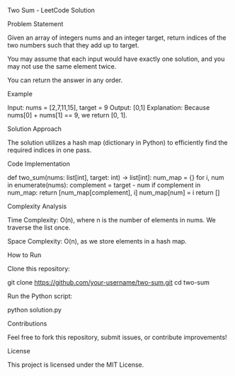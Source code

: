 Two Sum - LeetCode Solution

Problem Statement

Given an array of integers nums and an integer target, return indices of the two numbers such that they add up to target.

You may assume that each input would have exactly one solution, and you may not use the same element twice.

You can return the answer in any order.

Example

Input: nums = [2,7,11,15], target = 9
Output: [0,1]
Explanation: Because nums[0] + nums[1] == 9, we return [0, 1].

Solution Approach

The solution utilizes a hash map (dictionary in Python) to efficiently find the required indices in one pass.

Code Implementation

def two_sum(nums: list[int], target: int) -> list[int]:
    num_map = {}
    for i, num in enumerate(nums):
        complement = target - num
        if complement in num_map:
            return [num_map[complement], i]
        num_map[num] = i
    return []

Complexity Analysis

Time Complexity: O(n), where n is the number of elements in nums. We traverse the list once.

Space Complexity: O(n), as we store elements in a hash map.

How to Run

Clone this repository:

git clone https://github.com/your-username/two-sum.git
cd two-sum

Run the Python script:

python solution.py

Contributions

Feel free to fork this repository, submit issues, or contribute improvements!

License

This project is licensed under the MIT License.

